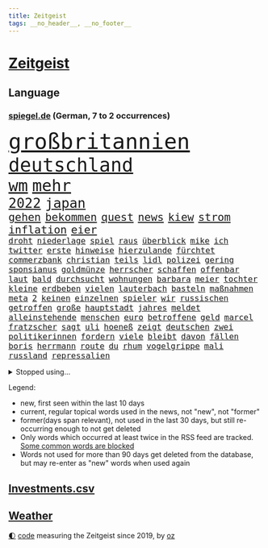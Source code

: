 ```yaml
---
title: Zeitgeist
tags: __no_header__, __no_footer__
---
```


# [Zeitgeist](https://oliz.io/zeitgeist/)

## Language

<h3><a href="https://www.spiegel.de" target="_blank">spiegel.de</a> (German, 7 to 2 occurrences)</h3>
<p style="font-family:monospace">
<span style="font-size:32pt"><a href="news_links.html#großbritannien" class="current">großbritannien</a></span>
<br>
<span style="font-size:28pt"><a href="news_links.html#deutschland" class="current">deutschland</a></span>
<br>
<span style="font-size:24pt"><a href="news_links.html#wm" class="current">wm</a></span>
<span style="font-size:24pt"><a href="news_links.html#mehr" class="current">mehr</a></span>
<br>
<span style="font-size:20pt"><a href="news_links.html#2022" class="current">2022</a></span>
<span style="font-size:20pt"><a href="news_links.html#japan" class="current">japan</a></span>
<br>
<span style="font-size:16pt"><a href="news_links.html#gehen" class="current">gehen</a></span>
<span style="font-size:16pt"><a href="news_links.html#bekommen" class="current">bekommen</a></span>
<span style="font-size:16pt"><a href="news_links.html#quest" class="new">quest</a></span>
<span style="font-size:16pt"><a href="news_links.html#news" class="current">news</a></span>
<span style="font-size:16pt"><a href="news_links.html#kiew" class="current">kiew</a></span>
<span style="font-size:16pt"><a href="news_links.html#strom" class="current">strom</a></span>
<span style="font-size:16pt"><a href="news_links.html#inflation" class="current">inflation</a></span>
<span style="font-size:16pt"><a href="news_links.html#eier" class="current">eier</a></span>
<br>
<span style="font-size:12pt"><a href="news_links.html#droht" class="current">droht</a></span>
<span style="font-size:12pt"><a href="news_links.html#niederlage" class="current">niederlage</a></span>
<span style="font-size:12pt"><a href="news_links.html#spiel" class="current">spiel</a></span>
<span style="font-size:12pt"><a href="news_links.html#raus" class="current">raus</a></span>
<span style="font-size:12pt"><a href="news_links.html#überblick" class="current">überblick</a></span>
<span style="font-size:12pt"><a href="news_links.html#mike" class="current">mike</a></span>
<span style="font-size:12pt"><a href="news_links.html#ich" class="current">ich</a></span>
<span style="font-size:12pt"><a href="news_links.html#twitter" class="current">twitter</a></span>
<span style="font-size:12pt"><a href="news_links.html#erste" class="current">erste</a></span>
<span style="font-size:12pt"><a href="news_links.html#hinweise" class="current">hinweise</a></span>
<span style="font-size:12pt"><a href="news_links.html#hierzulande" class="current">hierzulande</a></span>
<span style="font-size:12pt"><a href="news_links.html#fürchtet" class="current">fürchtet</a></span>
<span style="font-size:12pt"><a href="news_links.html#commerzbank" class="current">commerzbank</a></span>
<span style="font-size:12pt"><a href="news_links.html#christian" class="current">christian</a></span>
<span style="font-size:12pt"><a href="news_links.html#teils" class="current">teils</a></span>
<span style="font-size:12pt"><a href="news_links.html#lidl" class="current">lidl</a></span>
<span style="font-size:12pt"><a href="news_links.html#polizei" class="current">polizei</a></span>
<span style="font-size:12pt"><a href="news_links.html#gering" class="current">gering</a></span>
<span style="font-size:12pt"><a href="news_links.html#sponsianus" class="new">sponsianus</a></span>
<span style="font-size:12pt"><a href="news_links.html#goldmünze" class="new">goldmünze</a></span>
<span style="font-size:12pt"><a href="news_links.html#herrscher" class="current">herrscher</a></span>
<span style="font-size:12pt"><a href="news_links.html#schaffen" class="current">schaffen</a></span>
<span style="font-size:12pt"><a href="news_links.html#offenbar" class="current">offenbar</a></span>
<span style="font-size:12pt"><a href="news_links.html#laut" class="current">laut</a></span>
<span style="font-size:12pt"><a href="news_links.html#bald" class="current">bald</a></span>
<span style="font-size:12pt"><a href="news_links.html#durchsucht" class="current">durchsucht</a></span>
<span style="font-size:12pt"><a href="news_links.html#wohnungen" class="current">wohnungen</a></span>
<span style="font-size:12pt"><a href="news_links.html#barbara" class="current">barbara</a></span>
<span style="font-size:12pt"><a href="news_links.html#meier" class="new">meier</a></span>
<span style="font-size:12pt"><a href="news_links.html#tochter" class="current">tochter</a></span>
<span style="font-size:12pt"><a href="news_links.html#kleine" class="current">kleine</a></span>
<span style="font-size:12pt"><a href="news_links.html#erdbeben" class="current">erdbeben</a></span>
<span style="font-size:12pt"><a href="news_links.html#vielen" class="current">vielen</a></span>
<span style="font-size:12pt"><a href="news_links.html#lauterbach" class="current">lauterbach</a></span>
<span style="font-size:12pt"><a href="news_links.html#basteln" class="new">basteln</a></span>
<span style="font-size:12pt"><a href="news_links.html#maßnahmen" class="current">maßnahmen</a></span>
<span style="font-size:12pt"><a href="news_links.html#meta" class="current">meta</a></span>
<span style="font-size:12pt"><a href="news_links.html#2" class="current">2</a></span>
<span style="font-size:12pt"><a href="news_links.html#keinen" class="current">keinen</a></span>
<span style="font-size:12pt"><a href="news_links.html#einzelnen" class="current">einzelnen</a></span>
<span style="font-size:12pt"><a href="news_links.html#spieler" class="current">spieler</a></span>
<span style="font-size:12pt"><a href="news_links.html#wir" class="current">wir</a></span>
<span style="font-size:12pt"><a href="news_links.html#russischen" class="current">russischen</a></span>
<span style="font-size:12pt"><a href="news_links.html#getroffen" class="current">getroffen</a></span>
<span style="font-size:12pt"><a href="news_links.html#große" class="current">große</a></span>
<span style="font-size:12pt"><a href="news_links.html#hauptstadt" class="current">hauptstadt</a></span>
<span style="font-size:12pt"><a href="news_links.html#jahres" class="current">jahres</a></span>
<span style="font-size:12pt"><a href="news_links.html#meldet" class="current">meldet</a></span>
<span style="font-size:12pt"><a href="news_links.html#alleinstehende" class="current">alleinstehende</a></span>
<span style="font-size:12pt"><a href="news_links.html#menschen" class="current">menschen</a></span>
<span style="font-size:12pt"><a href="news_links.html#euro" class="current">euro</a></span>
<span style="font-size:12pt"><a href="news_links.html#betroffene" class="current">betroffene</a></span>
<span style="font-size:12pt"><a href="news_links.html#geld" class="current">geld</a></span>
<span style="font-size:12pt"><a href="news_links.html#marcel" class="new">marcel</a></span>
<span style="font-size:12pt"><a href="news_links.html#fratzscher" class="new">fratzscher</a></span>
<span style="font-size:12pt"><a href="news_links.html#sagt" class="current">sagt</a></span>
<span style="font-size:12pt"><a href="news_links.html#uli" class="current">uli</a></span>
<span style="font-size:12pt"><a href="news_links.html#hoeneß" class="current">hoeneß</a></span>
<span style="font-size:12pt"><a href="news_links.html#zeigt" class="current">zeigt</a></span>
<span style="font-size:12pt"><a href="news_links.html#deutschen" class="current">deutschen</a></span>
<span style="font-size:12pt"><a href="news_links.html#zwei" class="current">zwei</a></span>
<span style="font-size:12pt"><a href="news_links.html#politikerinnen" class="current">politikerinnen</a></span>
<span style="font-size:12pt"><a href="news_links.html#fordern" class="current">fordern</a></span>
<span style="font-size:12pt"><a href="news_links.html#viele" class="current">viele</a></span>
<span style="font-size:12pt"><a href="news_links.html#bleibt" class="current">bleibt</a></span>
<span style="font-size:12pt"><a href="news_links.html#davon" class="current">davon</a></span>
<span style="font-size:12pt"><a href="news_links.html#fällen" class="current">fällen</a></span>
<span style="font-size:12pt"><a href="news_links.html#boris" class="current">boris</a></span>
<span style="font-size:12pt"><a href="news_links.html#herrmann" class="current">herrmann</a></span>
<span style="font-size:12pt"><a href="news_links.html#route" class="current">route</a></span>
<span style="font-size:12pt"><a href="news_links.html#du" class="current">du</a></span>
<span style="font-size:12pt"><a href="news_links.html#rhum" class="current">rhum</a></span>
<span style="font-size:12pt"><a href="news_links.html#vogelgrippe" class="current">vogelgrippe</a></span>
<span style="font-size:12pt"><a href="news_links.html#mali" class="current">mali</a></span>
<span style="font-size:12pt"><a href="news_links.html#russland" class="current">russland</a></span>
<span style="font-size:12pt"><a href="news_links.html#repressalien" class="new">repressalien</a></span>
</p>
<details>
<summary>Stopped using...</summary>
<p class="former" style="font-size:12pt">
festnahmen(764) gewissen(763) johnson(763) lebenslanger(763) myanmar(763) richtigen(763) manchen(762) verteilt(762) wünscht(762) behandlung(761) bewerber(761) covid19(761) erholt(761) gefährden(761) gelernt(761) kennen(761) klimawandels(761) maske(761) razzia(761) 2016(760) hinweisen(760) männern(760) rostock(760) abgesagt(759) alexej(759) arbeitsplatz(759) bahnhof(759) bücher(759) büros(759) einführen(759) erteilt(759) fischer(759) gefasst(759) mitunter(759) nawalny(759) stolz(759) vorher(759) begründung(758) erfahrung(758) urlaub(758) wenden(758) angekommen(757) aufmerksamkeit(757) doku(757) erkennen(757) eustaaten(757) geburtstag(757) konfrontiert(757) verkehrsminister(757) weisen(757) weltweite(757) zahlung(757) bestimmt(756) bvb(756) denken(756) häufiger(756) partie(756) strafmaßnahmen(756) vergessen(756) überschattet(756) aktion(755) angeblichen(755) bewertet(755) niederländische(755) schadet(755) überwinden(755) blicken(754) dramatisch(754) eis(754) genannt(754) spott(754) übergeben(754) freiheitsstrafe(753) gemeldet(753) institut(753) liege(753) mediziner(753) ministerpräsidenten(753) sprecher(753) stil(753) tiefe(753) brauchte(752) deutlichen(752) florian(752) freiburg(752) kräftig(752) nigeria(752) passt(752) schlimmsten(752) öffnen(752) 1945(751) bittere(751) lüge(751) ursachen(751) athleten(750) dicht(750) erinnern(750) spieltag(750) versteckt(750) abschaffen(749) anbieten(749) geklärt(749) oppositionelle(749) wähler(749) finanzieren(748) landen(748) rassistischen(748) restaurants(748) sinnvoll(748) tötung(748) brauche(747) freie(747) gesetze(747) schwindet(747) e(746) fahrrad(746) 900(745) ausgeliefert(745) regierungspartei(745) wies(745) gespalten(744) hürden(744) luca(744) lücke(744) distanziert(743) stammt(743) empfängt(742) rollen(742) zuversichtlich(742) status(741) wachstum(741) bundesgesundheitsminister(740) em(740) feld(740) geimpft(740) holocaust(740) nachbarn(740) william(740) gefangene(739) uefa(739) voraussetzungen(739) dfbpokal(737) streitet(736) analysiert(735) insassen(735) iphone(735) nachbar(735) führenden(734) rettete(734) vorgegangen(734) ausgesetzt(733) favorit(733) hohem(733) s(732) sprachen(731) informiert(729) stürzen(729) händler(728) wandel(728) hackerangriff(725) telegram(724) niedrig(723) rutschte(722) afrikas(720) verpasste(716) günther(713) premiers(709) beendete(708) flug(708) verdoppelt(706) bbc(703) wieso(703) inhaftierten(701) bösen(692) mängel(692) befunden(677) brutalen(675) fotografiert(644) geheimen(639) unverletzt(619) demnächst(615) 4000(614) russe(600) konservative(598) athen(593) gebeten(582) verlag(568) banken(562) willkommen(559) militärische(555) potsdamer(542) absolute(534) dorthin(525) eingeladen(525) finger(513) ministerin(502) unwettern(500) ausnahme(499) volk(498) entsorgt(496) arte(495) rereportage(495) europol(488) kämpften(485) chaotischen(482) georgien(472) hamburgs(470) dauerte(469) dankte(464) flut(464) superstars(462) weibliche(462) flutkatastrophe(460) bemerkbar(452) 20000(450) gestern(450) gerissen(444) lina(438) realität(437) gladbach(435) hoffenheim(435) privilegien(435) rückgabe(433) ussoldaten(429) universität(426) papiere(425) gemeinschaft(421) milch(420) 73(419) atombombe(419) gehälter(419) tsg(419) draghi(416) vertritt(415) 12000(413) schnelles(412) stach(412) basis(410) staatssekretär(405) versetzt(401) kurze(399) mehrfamilienhaus(397) harren(396) grünenpolitiker(394) bettina(389) direkte(388) störungen(387) taiwans(387) empfehlen(384) saal(382) halbes(381) suizid(381) missbrauchsskandal(380) 200000(378) gasversorgung(378) importieren(378) rhein(377) strackzimmermann(377) beantwortet(376) schuldenbremse(375) lieferungen(371) versenkt(371) 74(368) bas(368) bärbel(368) beschlagnahmte(366) hafenstadt(366) stromausfall(366) unbekannter(366) matteo(364) töchtern(363) versuche(360) bevorstehenden(357) ostukraine(357) schusswaffen(356) dienstleister(354) reine(354) svenja(346) gelb(344) johnsons(344) decken(343) extremer(343) schärfere(343) zustande(342) mache(341) nagel(341) stephen(340) missverstanden(339) phänomen(339) bundesparteitag(338) mitleid(337) aston(335) invasion(334) brennt(332) pessimistisch(332) instituts(330) omikron(330) schande(330) windräder(327) lieferung(326) küche(322) downing(318) greuther(315) fördern(314) marieagnes(314) bronze(313) kraftwerk(313) gerammt(312) zerstörung(311) einrichtungen(309) cool(307) hinzu(307) flugzeugen(306) neuwagen(305) normalen(304) stabilität(304) preiserhöhung(302) ring(302) luhansk(301) vorbereiten(301) hauptbahnhof(298) trockenheit(298) benutzen(297) kahn(296) australier(295) bundesaußenministerin(293) gerichte(293) hartes(292) ukrainerin(292) protestierenden(290) wahlrechtsreform(286) militärisch(285) bürgerkrieg(284) verzweifeln(284) unabhängiger(283) erneuert(282) bremerhaven(280) gezwungen(280) verschwindet(280) aldi(279) anstrengungen(278) andrij(276) melnyk(276) journalismus(275) streik(275) 350(274) premierministerin(274) berlusconi(273) gymnasium(273) lohnen(269) murray(269) warme(269) franzose(268) silvio(266) diebstahls(265) nützt(264) rekonstruktion(262) salah(262) abseits(261) kusel(261) betrugs(259) oppositionellen(259) 92(258) silber(258) niederlegen(257) anschlägen(256) therapie(256) bill(255) vereinigung(255) abrechnung(250) dreharbeiten(249) ernsthaft(249) gefolgt(248) lehnte(247) schildern(247) straßburg(247) beschwören(246) betreiben(246) hinterbliebenen(245) erneuerbare(244) begeben(242) kremlkritiker(242) beschuldigten(240) blume(240) profitierte(238) spiegelbildungsnewsletter(238) tina(238) anliegen(237) empfang(237) töchter(237) energiepreisen(236) angelegten(235) kriegsverbrechen(233) kriegszeiten(233) vertreten(233) tanken(231) wiedereinführung(231) kasse(228) todes(228) ausländer(227) jüngster(226) innenräumen(225) sexismus(225) links(223) günstiger(222) köpfe(221) offiziere(221) untergebracht(219) ferraripilot(218) oksana(218) poleposition(218) vergeltung(217) sainz(216) stocken(214) cockpit(213) dmitrij(213) energiekonzerne(213) suchten(213) bundesverband(212) partnern(212) ausschließlich(211) erlauben(211) kompensieren(208) diesjährigen(207) windkraftausbau(207) agenten(206) kritischer(205) my(205) nordwesten(204) ideologie(203) vorgeschichte(203) elend(202) fluch(202) haare(202) segen(202) maximilian(201) nationalteam(201) beck(200) hungerkrise(199) freihandelsabkommen(196) großoffensive(196) weiblichen(193) angeschlagen(191) vermisster(190) ärztinnen(189) golden(187) state(187) habecks(186) kleinflugzeug(185) kleinflugzeugs(185) susanne(185) verzichtete(185) verstehe(184) entschuldigte(183) mannheim(183) scholz’(183) kletterte(182) skandalen(182) schonen(181) trennten(181) falschem(180) lichter(180) dünn(179) usschauspieler(179) westjordanland(179) willkür(179) verschwanden(178) hitze(176) kinderinterview(176) verhängnis(176) dortmunds(175) held(175) schwach(175) zuständen(174) anfällig(172) stagniert(172) ereignete(171) ex(171) verlaufen(171) 80000(169) ikonische(169) managerin(169) anhängerschaft(168) vereidigt(168) begnadigung(167) norweger(167) werkzeug(167) dmitri(166) beatrix(165) diejenigen(165) nachhaltig(165) riesigen(163) fdppolitikerin(162) griechische(161) stockholm(161) bundesbürger(160) dürre(160) effizienter(160) kopfgeld(160) einhalten(159) zeitschrift(159) 13jährigen(157) vernommen(157) kühnert(156) staatlich(156) einzudämmen(155) streichung(155) tierschützer(155) dfbpokals(154) spdgeneralsekretär(154) einfahrt(153) einsparen(152) ross(152) sprung(152) westeuropa(152) lng(151) 21jährigen(150) 21jähriger(150) therapien(150) uiguren(150) weltfußballer(150) afghanische(149) nerv(148) jungs(147) edeka(146) provozieren(146) sudan(146) vorgeführt(146) übung(146) drogenboss(145) geltenden(145) identifizieren(145) zwillinge(145) nszeit(144) aufräumen(143) blätter(143) hast(143) ressorts(143) unten(141) jagt(140) millionenstrafe(140) 9eurotickets(139) misshandelt(139) mühe(139) vorschau(139) vorstellung(139) arafat(138) chaotisch(138) gesteuert(138) knapper(138) möbel(137) bekämpft(136) rentnerinnen(136) partnerin(135) grün(134) neunjährigen(134) schiffen(134) webbteleskop(133) erobern(132) kriegsende(132) süddeutschland(132) direktorin(131) kostete(131) rechtspopulist(131) fühle(130) stehende(130) endgültige(129) krebserkrankung(129) reinhold(128) geliebt(127) kommentare(127) absurden(126) beteuert(126) freigestellt(126) geschichtenewsletter(126) vize(126) deutsch(125) madame(125) dringt(124) krach(124) verkehrsministerium(124) berlinneukölln(123) fünfmal(123) nordafrika(123) sabine(123) späten(123) wissenschaft(123) überzeugend(122) matterhorn(121) niedrigen(121) schlägerei(121) detroit(120) fehlenden(120) zwölfjährige(120) achtung(119) familienstücke(119) hunderttausenden(119) umstrittenem(119) buchhandels(118) konsumieren(118) kämpferisch(118) moderiert(118) brennstäbe(117) eurowings(117) fasziniert(117) anschlags(116) kultusminister(116) verbrauch(116) atomgespräche(115) boomen(115) elbe(115) frühestens(115) made(115) po(115) schmerzhaft(115) trägerrakete(115) abgebrannt(114) digitale(114) prostituierten(114) ähnlichen(114) bond(113) horrenden(113) kernenergie(113) gartenkolumne(112) kolonialzeit(112) obduktionsergebnis(112) pipeline(112) schleuser(112) starkwatzinger(112) verleihung(112) starts(111) strompreis(111) bahnfahren(110) denys(110) emobilität(110) schmyhal(110) warmes(110) chinesen(109) einnahme(109) angeschlagener(108) berlinerin(108) deftige(107) japanischer(107) laufzeitverlängerung(107) musikerin(107) revolte(107) britta(106) dargestellt(106) frauenanteil(106) akws(105) begangen(105) effekt(105) kennengelernt(105) sexistisch(105) verringert(105) historikerin(104) vertrauter(104) danke(103) medikamenten(103) sterling(103) 192(102) etlichen(102) malta(102) prostitution(102) abe(101) einflussreichen(101) kippten(101) überragende(100) daneben(99) hansa(99) hingelegt(99) krankschreibungen(99) pfosten(99) anordnung(98) besprüht(98) bränden(98) bundesamts(97) korrekt(97) protestbewegung(97) rückkehrer(97) stock(97) dreijährigen(96) wettkämpfen(96) zwölfjährigen(96) vage(95) 70jährige(94) ekstase(94) erzählung(94) hindernis(94) machtdemonstration(94) schmelzen(94) unwohlsein(94) unübersichtlich(94) wärmepumpen(94) dreijähriger(93) erstürmung(93) kapitols(93) verstoß(93) anzeigen(92) durchs(92) wanken(92) wichtigster(92) emu(91) erhöhte(91) gelohnt(91) importiert(91) myanmars(91) nebenwirkungen(91) südküste(91) athletin(90) auszusetzen(90) bundesministerien(90) dekret(90) einsparungen(90) kater(90) privates(90) raten(90) rettungspaket(90) unbeliebt(90) abmachung(89) bushido(89) defekte(89) fördertopf(89) millionenschweren(89) mithäftling(89) permanent(89) tiny(89) erbitterter(88) fahrerinnen(88) militärisches(88) spitzen(88) umgerüstet(88) 458(87) geschont(87) hartnäckig(87) stromrechnung(87) zahlte(87) besucherinnen(86) freibetrag(86) spekulanten(86) wars(86) ausschließen(85) diktatur(85) huth(85) nuklearer(85) operative(85) bewohnern(84) eberl(84) erstach(84) saisonstart(84) spvgg(84) traumtor(84) östliche(84) damen(83) denkwürdig(83) desaströses(83) spätsommer(83) taipeh(83) torschützen(83) usstaat(83) 2022/23(82) alonso(82) balenciaga(82) inselstaats(82) konsulat(82) niedrigwasser(82) begreift(81) gehaltserhöhung(81) lindsey(81) modellrechnung(81) schilder(81) strenge(81) türme(81) ussenator(81) blamiert(80) franck(80) halterin(80) ribéry(80) vernichtenden(80) örtliche(80) akwlaufzeitverlängerung(79) bewarb(79) jährliches(79) mississippi(79) twitterkanal(79) vision(79) zwangsräumung(79) sommerlich(78) desideriuserasmusstiftung(77) eon(77) gewannen(77) grundfreibetrag(77) knacken(77) schachbrett(77) bedauert(76) heikle(76) infrastrukturministerium(76) marihuana(76) simulieren(76) altersarmut(75) befehlshaber(75) beiseitelegen(75) safe(75) angezeigt(74) erspart(74) fußballprofis(74) gewürdigt(74) hungertod(74) muslimischen(74) prägt(74) schulpflicht(74) tobias(74) wenigstens(74) überraschen(74) autobiografie(73) gezeichnet(73) itdienstleister(73) rot(73) streckbetrieb(73) verbrennen(73) wählte(73) überwachten(73) goldener(72) rushdie(72) weizsäcker(72) 150000(71) akwweiterbetrieb(71) blutiger(71) eid(71) energiesicherheit(71) formierte(71) frieren(71) gehörten(71) lernte(71) messbar(71) spielten(71) audiodatei(70) gasnotlage(70) obduktion(70) rechter(70) sommerliche(70) stapel(70) vergisst(70) zdfpolitbarometer(70) durchsuchte(69) pragmatismus(69) probt(69) tabellenspitze(69) wärmsten(69) automaten(68) coronamaskenpflicht(68) abgekartetes(67) feltes(67) klaute(67) kriminologe(67) staudamm(67) tue(67) v(67) astronomie(66) bekanntester(66) blendete(66) diäten(66) einigermaßen(66) geprallt(66) mexikanische(66) seitenlinie(66) beschlagnahmten(65) fischen(65) klosterhalfen(65) konstanze(65) langstreckenläuferin(65) natürlichen(65) nora(65) rabe(65) regisseurin(65) salma(65) ausbrach(64) bereiche(64) bezweifeln(64) ermordete(64) seen(64) vorstandsmitglieder(64) angereist(63) bezirken(63) darzustellen(63) erhärtet(63) granaten(63) gründerinnen(63) kairo(63) nackt(63) senders(63) serienmörder(63) spitzenbeamte(63) bundesligaabsteiger(62) chefredakteurin(62) gil(62) giovanni(62) hausarrest(62) ofarim(62) pässen(62) chemikalien(61) germany(61) verstören(61) bundeswirtschaftsministerium(60) bussen(60) gänzlich(60) stagnation(60) vanessa(60) verhaltens(60) ausweise(59) bewerbung(59) leihgabe(59) milieu(59) pfiffen(59) beate(58) buchpreis(58) eingeführten(58) fdpvize(58) luftangriff(58) dient(57) einzelhändler(57) gleichgeschlechtliche(57) hommage(57) linkenabgeordnete(57) straßenrennen(57) studienkredite(57) verfehlungen(57) verjähren(57) alpine(56) deftig(56) intimität(56) kabinetts(56) leuchtturm(56) luftfilter(56) 282(55) 36000(55) besiegte(55) einschalten(55) ereignet(55) erinnerungskultur(55) medizinstudienplätze(55) erzrivalen(54) wonach(54) erklimmen(53) landesarbeitsgericht(53) rummel(53) rühren(53) täterin(53) umgekehrt(53) verprügelt(53) wiese(53) annehmen(52) bombardiert(52) doppelte(52) gutem(52) roboter(52) abgelöst(51) flachen(51) futter(51) lufthansatochter(51) mittelschicht(51) schwachen(51) überfischung(51) bildschirm(50) breitbandausbau(50) kranke(50) reichten(50) richters(50) vwboss(50) aktuelles(49) ausgeraubt(49) erbeuteten(49) faulheit(49) finanzmärkten(49) krefeld(49) spiegelrekonstruktion(49) sportlerin(49) tvdebatte(49) unglücksmaschine(49) zuschauerrekord(49) erlöse(48) fähre(48) grauenvolle(48) kleber(48) renommierten(48) salvini(48) verdunkelt(48) erschöpfter(47) ian(47) pilotenstreik(47) überlässt(47) buhlt(46) gratulieren(46) spiegelrecherche(46) verbringen(46) dokumentarfilmer(45) mitentscheidend(45) rossbach(45) truss'(45) winters(45) arcade(44) butler(44) feist(44) leistete(44) manuskript(44) schlüsselwerk(44) traineramt(44) ungeliebten(44) win(44) wohnraum(44) abgezeichnet(43) bannon(43) bestimmen(43) familienvater(43) fauxpas(43) seaton(43) verteilung(43) zementieren(43) brendan(42) fernbleiben(42) ffp2masken(42) zentralafrika(42) amtsärzte(41) derby(41) genügen(41) mathe(41) missachtung(41) nirgendwo(41) vorausgegangen(41) facebookgründer(40) haderte(40) königlichen(40) lissabon(40) niederlagen(40) westminster(40) bekämpfte(39) feindliche(39) interpretiert(39) nachbessern(39) reus(39) abschirmdienst(38) königshaus(38) zerstritten(38) übernachtet(38) grausame(37) konventionen(37) quadratkilometer(37) schleuserbande(37) schlichte(37) schwedendemokraten(37) ungeschlagen(37) viertes(37) fabrik(36) information(36) spiegelredakteurin(36) exverein(35) haustier(35) konterfei(35) bundespolizisten(34) elektroautohersteller(34) ernsten(34) familiengeschichte(34) fertig(34) gedanken(34) ruiniert(34) sterne(34) alben(33) anstehenden(33) luftangriffen(33) neofaschistin(33) superlative(33) bedecken(32) effizient(32) gehüllt(32) labels(32) lippen(32) lobte(32) off(32) offensiv(32) publikumspreis(32) verkehrsbetriebe(32) andersson(31) ausschluss(31) begleichen(31) gräueltaten(31) magdalena(31) sheriff(31) sittenpolizei(31) blamage(30) blutbuch(30) channel(30) frühindikator(30) l'horizon(30) polizeianwärterin(30) staatsanwälte(30) zurückgeben(30) gewaltvorwürfen(29) peskow(29) strauchelnden(29) tierischer(29) äußersten(29) aufbauen(28) intifada(28) kristersson(28) masha(28) mitspielt(28) scheinreferenden(28) sommers(28) ulf(28) verordnet(28) waldimir(28) bevorstehen(27) hainer(27) montagmorgen(27) noah(27) queerfeindlichen(27) verharmlosen(27) versteigern(27) bischof(26) härtesten(26) jauch(26) sheeran(26) versehen(26) verunreinigt(26) zielt(26) 108(25) deuten(25) europäerin(25) exparteichef(25) fdpfinanzminister(24) hinterfragt(24) märkte(24) unovollversammlung(24) ansprechen(23) karin(23) parolen(23) sanders(23) überzahl(23) bundestagsdelegation(22) eichstätt(22) heimflug(22) kubaner(22) spaltet(22) unbeteiligte(22) unterseekabel(22) wählern(22) austin(21) bekäme(21) grenzschutz(21) kriegsdienstverweigerer(21) kräftige(21) militärkommissar(21) vorbildlich(21) ächzen(21) 220(20) braunkohlebagger(20) rechtsstaatlichkeit(20) stimmungsmache(20) weigert(20) einzureisen(19) englischer(19) exstaatschef(19) gunst(19) preisträger(19) bewunderung(18) deckel(18) klimazielen(18) mullahregime(18) regierenden(18) cristoforetti(17) kommandantin(17) konfrontationskurs(17) ministerpräsidentenkonferenz(17) samantha(17) xabi(17) erbgut(16) passagieren(16) stadtderby(16) überflutete(16) annexionen(15) blackoutgefahr(15) dominik(15) doppelwumms(15) sven(15) tränengas(15) willis(15) zugfahrt(15) eugipfel(14) finanzmärkte(14) stärkste(14) verschaffen(14) zelle(14) 007(13) belastbar(13) gekappt(13) trumpunterstützer(13) unterfinanziert(13) weicht(13) birmingham(12) desaströsen(12) hofften(12) milliardärs(12) mitangeklagter(12) o’connor(12) spitzenforschung(12) frauenrennserie(11) klarer(11) komponiert(11) kwarteng(11) kwasi(11)
</p>
</details>
<p>Legend:
<ul>
<li><span class="new">new</span>, first seen within the last 10 days</li>
<li><span class="current">current</span>, regular topical words used in the news, not "new", not "former"</li>
<li><span class="former">former(days span relevant)</span>, not used in the last 30 days, but still re-occurring enough to not get deleted</li>
<li>Only words which occurred at least twice in the RSS feed are tracked. <a href="language/filters.py">Some common words are blocked</a></li>
<li>Words not used for more than 90 days get deleted from the database, but may re-enter as "new" words when used again</li>
</ul>
</p>

## [Investments](investments.html)[.csv](investments.csv)

## [Weather](weather.html)

<footer>
<a href="javascript:toggleTheme()" class="nav">🌓</a>
<a href="https://github.com/ooz/zeitgeist">code</a> measuring the Zeitgeist since 2019, by <a href="https://oliz.io">oz</a>
</footer>
